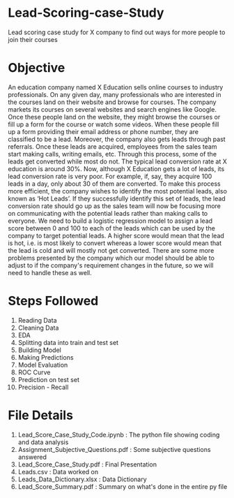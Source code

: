 # Lead-Scoring-case-Study
Lead scoring case study for X company to find out ways for more people to join their courses
# Objective
An education company named X Education sells online courses to industry professionals. On any given day, many professionals who are interested in the courses land on their website and browse for courses. The company markets its courses on several websites and search engines like Google. Once these people land on the website, they might browse the courses or fill up a form for the course or watch some videos. When these people fill up a form providing their email address or phone number, they are classified to be a lead. Moreover, the company also gets leads through past referrals. Once these leads are acquired, employees from the sales team start making calls, writing emails, etc. Through this process, some of the leads get converted while most do not. The typical lead conversion rate at X education is around 30%. Now, although X Education gets a lot of leads, its lead conversion rate is very poor. For example, if, say, they acquire 100 leads in a day, only about 30 of them are converted. To make this process more efficient, the company wishes to identify the most potential leads, also known as ‘Hot Leads’. If they successfully identify this set of leads, the lead conversion rate should go up as the sales team will now be focusing more on communicating with the potential leads rather than making calls to everyone. We need to build a logistic regression model to assign a lead score between 0 and 100 to each of the leads which can be used by the company to target potential leads. A higher score would mean that the lead is hot, i.e. is most likely to convert whereas a lower score would mean that the lead is cold and will mostly not get converted. There are some more problems presented by the company which our model should be able to adjust to if the company's requirement changes in the future, so we will need to handle these as well.
# Steps Followed
1. Reading Data
2. Cleaning Data
3. EDA
4. Splitting data into train and test set
5. Building Model
6. Making Predictions
7. Model Evaluation
8. ROC Curve
9. Prediction on test set
10. Precision - Recall
# File Details
1. Lead_Score_Case_Study_Code.ipynb : The python file showing coding and data analysis
2. Assignment_Subjective_Questions.pdf : Some subjective questions answered
3. Lead_Score_Case_Study.pdf : Final Presentation
4. Leads.csv : Data worked on
5. Leads_Data_Dictionary.xlsx : Data Dictionary
6. Lead_Score_Summary.pdf : Summary on what's done in the entire py file
